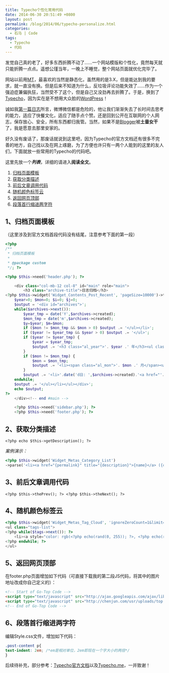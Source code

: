 ```yaml
---
title: Typecho个性化常用代码
date: 2014-06-30 20:51:49 +0800
layout: post
permalink: /blog/2014/06/typecho-personalize.html
categories:
  - 石马 | Code
tags:
  - Typecho
  - 代码
---
```

发觉自己真的老了，好多东西折腾不动了……一个网站模版和个性化，竟然每天就只能折腾一点点。遥想公瑾当年，一晚上不睡觉，整个网站页面就优化完毕了。

网站以前</a>用<a rel="nofollow" href="http://www.movabletype.com">MT</a>，最喜欢的当然是静态化，虽然用的是3.X，但是能达到我的要求，就一直没有换。但是后来不知道为什么，反垃圾评论功能失效了……作为一个强迫症兼偏执狂，当然受不了这个，但是自己又没劲再去折腾了。于是，换到了<a rel="nofollow" href="http://www.typecho.org">Typecho</a>，因为实在是不想用大众脸的<a rel="nofollow" href="http://wordpress.org">WordPress</a>！

诚如我<a rel="nofollow" href="http://chenjun.com/2014/06/start.html">第一篇日志</a>所言，微博微信都是危险的，他让我们渐渐失去了长时间去思考的能力，适应了快餐文化，适应了随手点个赞。还是回到公开在互联网的个人网志，保存放心、安全，所有东西都归我管。当然，如果不是<a rel="nofollow" href="http://www.blogger.com">Blogger</a>被**土啬女干**了，我是愿意去那里安家的。

好久没有废话了，那废话就说到这里吧，因为Typecho的官方文档还有很多不完善的地方，自己找以及在网上琢磨，为了方便也许只有一两个人能到的这里的友人们，下面就放一些常用的Typecho的代码吧。

这里先放一个***列表***，详细的请进入**阅读全文**。

1.  <a rel="nofollow" href="#1">归档页面模板</a>
2.  <a rel="nofollow" href="#2">获取分类描述</a>
3.  <a rel="nofollow" href="#3">前后文章调用代码</a>
4.  <a rel="nofollow" href="#4">随机颜色标签云</a>
5.  <a rel="nofollow" href="#5">返回网页顶部</a>
6.  <a rel="nofollow" href="#6">段落首行缩进两字符</a>

<!--more-->

## <a name="1"></a>1、归档页面模板

（这里涉及到官方文档首段代码没有结尾，注意参考下面的第一段）

```php
<?php
/**
 * 归档页面模板
 *
 * @package custom
 */; ?>

<?php $this->need('header.php'); ?>

    <div class="col-mb-12 col-8" id="main" role="main">
        <h3 class="archive-title">日志归档</h3>
<?php $this->widget('Widget_Contents_Post_Recent', 'pageSize=10000')->to($archives);   
    $year=0; $mon=0; $i=0; $j=0;   
    $output = '<div id="archives">';   
    while($archives->next()):   
        $year_tmp = date('Y',$archives->created);   
        $mon_tmp = date('m',$archives->created);   
        $y=$year; $m=$mon;   
        if ($mon != $mon_tmp && $mon > 0) $output .= '</ul></li>';   
        if ($year != $year_tmp && $year > 0) $output .= '</ul>';   
        if ($year != $year_tmp) {   
            $year = $year_tmp;   
            $output .= '<h3 class="al_year">'. $year .' 年</h3><ul class="al_mon_list">'; //输出年份   
        }   
        if ($mon != $mon_tmp) {   
            $mon = $mon_tmp;   
            $output .= '<li><span class="al_mon">'. $mon .' 月</span><ul class="al_post_list">'; //输出月份   
        }   
        $output .= '<li>'.date('d日: ',$archives->created).'<a href="'.$archives->permalink .'">'. $archives->title .'</a> <em>('. $archives->commentsNum.')</em></li>'; //输出文章日期和标题   
    endwhile;   
    $output .= '</ul></li></ul></div>';   
    echo $output;   
?> 
    </div><!-- end #main -->

    <?php $this->need('sidebar.php'); ?>
    <?php $this->need('footer.php'); ?>
```

## <a name="2"></a>2、获取分类描述

`<?php echo $this->getDescription(); ?>`


*案例演示：*

```php
<?php $this->widget('Widget_Metas_Category_List')
->parse('<li><a href="{permalink}" title="{description}">{name}</a> ({count})</li>'); ?>
```

## <a name="3"></a>3、前后文章调用代码

`<?php $this->thePrev(); ?> <?php $this->theNext(); ?>`
    

## <a name="4"></a>4、随机颜色标签云

```php
<?php $this->widget('Widget_Metas_Tag_Cloud', 'ignoreZeroCount=1&limit=30')->to($tags); ?>
<ul class="tags-list">
<?php while($tags->next()): ?>
    <li><a style="color: rgb(<?php echo(rand(0, 255)); ?>, <?php echo(rand(0,255)); ?>, <?php echo(rand(0, 255)); ?>)" href="<?php $tags->permalink(); ?>" title='<?php $tags->name(); ?>'><?php $tags->name(); ?></a></li>
<?php endwhile; ?>
</ul>
```

## <a name="5"></a>5、返回网页顶部

在footer.php页面增加如下代码（可直接下载我的第二段JS代码，将其中的图片地址改成你自己定义的）：

```html
<!-- Start of Go-Top Code -->
<script type="text/javascript" src="http://ajax.googleapis.com/ajax/libs/jquery/1.7.2/jquery.min.js"></script>
<script type="text/javascript" src="http://chenjun.com/usr/uploads/top.js"></script>
<!-- End of Go-Top Code -->
```

## <a name="6"></a>6、段落首行缩进两字符

编辑Style.css文件，增加如下代码：

```css
.post-content p{ 
text-indent: 2em; /*em是相对单位，2em即现在一个字大小的两倍*/ 
} 
```

后续待补充，部分参考：<a rel="nofollow" href="http://docs.typecho.org">Typecho官方文档</a>以及<a rel="nofollow" href="http://typecho.me">Typecho.me</a>，一并致谢！